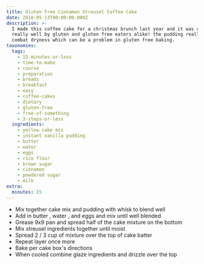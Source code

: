 ```yaml
---
title: Gluten Free Cinnamon Streusel Coffee Cake
date: 2010-05-13T00:00:00.000Z
description: >-
  I made this coffee cake for a christmas brunch last year and it was received
  really well by gluten and gluten free eaters alike! the pudding really helps
  combat dryness which can be a problem in gluten free baking.
taxonomies:
  tags:
    - 15-minutes-or-less
    - time-to-make
    - course
    - preparation
    - breads
    - breakfast
    - easy
    - coffee-cakes
    - dietary
    - gluten-free
    - free-of-something
    - 3-steps-or-less
  ingredients:
    - yellow cake mix
    - instant vanilla pudding
    - butter
    - water
    - eggs
    - rice flour
    - brown sugar
    - cinnamon
    - powdered sugar
    - milk
extra:
  minutes: 15
---
```

 - Mix together cake mix and pudding with whisk to blend well
 - Add in butter , water , and eggs and mix until well blended
 - Grease 9x9 pan and spread half of the cake mixture on the bottom
 - Mix streusel ingredients together until moist
 - Spread 2 / 3 cup of mixture over the top of cake batter
 - Repeat layer once more
 - Bake per cake box's directions
 - When cooled combine glaze ingredients and drizzle over the top

